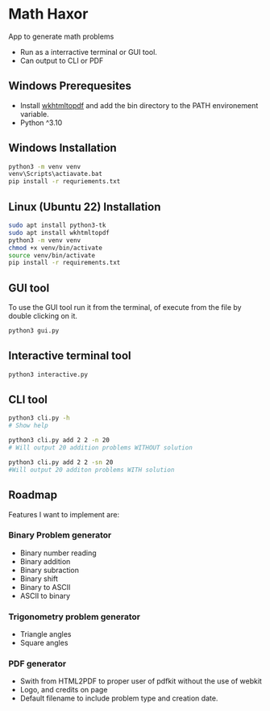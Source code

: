 # Math Haxor #
App to generate math problems

* Run as a interractive terminal or GUI tool.
* Can output to CLI or PDF

## Windows Prerequesites
* Install [wkhtmltopdf](https://github.com/JazzCore/python-pdfkit/wiki/Installing-wkhtmltopdf) and add the bin directory to the PATH environement variable.
* Python ^3.10

## Windows Installation
```cmd
python3 -m venv venv
venv\Scripts\actiavate.bat
pip install -r requriements.txt
```

## Linux (Ubuntu 22) Installation
```bash
sudo apt install python3-tk
sudo apt install wkhtmltopdf
python3 -m venv venv
chmod +x venv/bin/activate
source venv/bin/activate
pip install -r requirements.txt 
```


## GUI tool
To use the GUI tool run it from the terminal, of execute from the file by double clicking on it.
```bash
python3 gui.py
```


## Interactive terminal tool
```bash
python3 interactive.py
```

## CLI tool
```bash
python3 cli.py -h
# Show help

python3 cli.py add 2 2 -n 20 
# Will output 20 addition problems WITHOUT solution

python3 cli.py add 2 2 -sn 20 
#Will output 20 additon problems WITH solution
```

## Roadmap
Features I want to implement are:

### Binary Problem generator
- Binary number reading
- Binary addition
- Binary subraction
- Binary shift
- Binary to ASCII
- ASCII to binary

### Trigonometry problem generator
- Triangle angles
- Square angles

### PDF generator
- Swith from HTML2PDF to proper user of pdfkit without the use of webkit
- Logo, and credits on page
- Default filename to include problem type and creation date.
